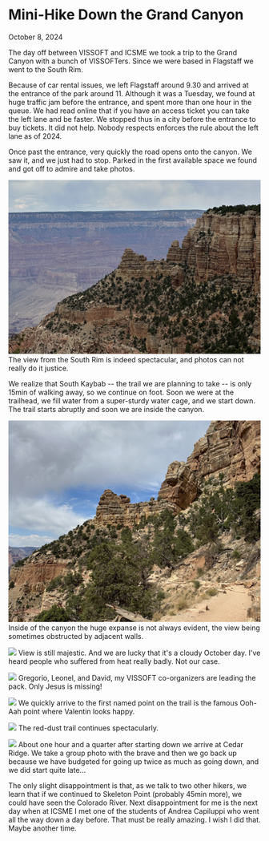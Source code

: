 # Mini-Hike Down the Grand Canyon

October 8, 2024


The day off between VISSOFT and ICSME we took a trip to the Grand Canyon with a bunch of VISSOFTers. Since we were based in Flagstaff we went to the South Rim. 

Because of car rental issues, we left Flagstaff around 9.30 and arrived at the entrance of the park around 11. Although it was a Tuesday, we found at huge traffic jam before the entrance, and spent more than one hour in the queue. We had read online that if you have an access ticket you can take the left lane and be faster. We stopped thus in a city before the entrance to buy tickets. It did not help. Nobody respects enforces the rule about the left lane as of 2024. 

Once past the entrance, very quickly the road opens onto the canyon. We saw it, and we just had to stop. Parked in the first available space we found and got off to admire and take photos. 



![](attachments/gc-from-the-rim.jpg)
The view from the South Rim is indeed spectacular, and photos can not really do it justice. 


We realize that South Kaybab -- the trail we are planning to take -- is only 15min of walking away, so we continue on foot. Soon we were at the trailhead, we fill water from a super-sturdy water cage, and we start down. The trail starts abruptly and soon we are inside the canyon. 



![](attachments/on-sk-trail.jpg)
Inside of the canyon the huge expanse is not always evident, the view being sometimes obstructed by adjacent walls.


![](attachments/sk-trail-2.jpg)
View is still majestic. And we are lucky that it's a cloudy October day. I've heard people who suffered from heat really badly. Not our case. 



![](attachments/oragnizers-leading.jpg)
Gregorio, Leonel, and David, my VISSOFT co-organizers are leading the pack. Only Jesus is missing! 



![](attachments/valentin-at-ooh-ah.jpeg)
We quickly arrive to the first named point on the trail is the famous Ooh-Aah point where Valentin looks happy. 




![](attachments/red-dust-trail.jpg)
The red-dust trail continues spectacularly.




![](attachments/cedar-point-group.jpg)
About one hour and a quarter after starting down we arrive at Cedar Ridge. We take a group photo with the brave and then we go back up because we have budgeted for going up twice as much as going down, and we did start quite late... 


The only slight disappointment is that, as we talk to two other hikers, we learn that if we continued to Skeleton Point (probably 45min more), we could have seen the Colorado River. Next disappointment for me is the next day when at ICSME I met one of the students of Andrea Capiluppi who went all the way down a day before. That must be really amazing. I wish I did that. Maybe another time.  